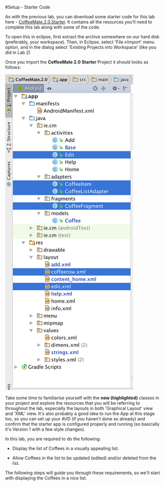 #Setup - Starter Code

As with the previous lab, you can download some starter code for this lab here - [CoffeeMate.2.0.Starter](../archives/CoffeeMate.2.0.Starter.zip). It contains all the resources you'll need to complete this lab along with some of the code.

To open this in eclipse, first extract the archive somewhere on our hard disk (preferably, your workspace). Then, in Eclipse, select 'File->Import' menu option, and in the dialog select 'Existing Projects into Workspace' (like you did in Lab 2)

Once you import the <b>CoffeeMate 2.0 Starter</b> Project it should looks as follows:

![](../img/starter.png)

Take some time to familiarise yourself with the <b>new (highlighted)</b> classes in your project and explore the resources that you will be referring to throughout the lab, especially the layouts in both 'Graphical Layout' view and 'XML' view. It's also probably a good idea to run the App at this stage too, so you can set up your AVD (if you haven't done so already) and confirm that the starter app is configured properly and running (so basically it's Version 1 with a few style changes).

In this lab, you are required to do the following:

- Display the list of Coffees in a visually appealing list.

- Allow Coffees in the list to be updated (edited) and/or deleted from the list.

The following steps will guide you through these requirements, so we'll start with displaying the Coffees in a nice list.

 